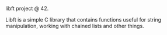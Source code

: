 libft project @ 42.

Libft is a simple C library that contains functions useful for string manipulation, working with chained lists and other things. 
